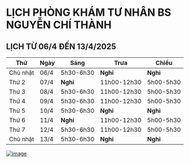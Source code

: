 # LỊCH PHÒNG KHÁM TƯ NHÂN BS NGUYỄN CHÍ THÀNH

## LỊCH TỪ 06/4 ĐẾN 13/4/2025

|**Thứ** |**Ngày**|**Sáng** |**Trưa**   |**Chiều**|
|--      |--      |--       |--         |--       |
|Chủ nhật|06/4    |5h30-6h30|**Nghỉ**   |**Nghỉ** |  
|Thứ 2   |07/4    |**Nghỉ** |11h00-12h30|5h00-5h30|   
|Thứ 3   |08/4    |5h30-6h30|11h00-12h30|5h00-5h30|  
|Thứ 4   |09/4    |5h30-6h30|11h00-12h30|5h00-5h30|  
|Thứ 5   |10/4    |5h30-6h30|**Nghỉ**   |**Nghỉ** |  
|Thứ 6   |11/4    |**Nghỉ** |11h00-12h30|5h00-5h30|    
|Thứ 7   |12/4    |5h30-6h30|11h00-12h30|5h00-5h30|   
|Chủ nhật|13/4    |5h30-6h30|**Nghỉ**   |**Nghỉ** |  

[![image](https://github.com/user-attachments/assets/2f609f2a-b7fc-4d55-9ec0-78d26efa6056)](https://sites.google.com/view/bsnguyenchithanh)

